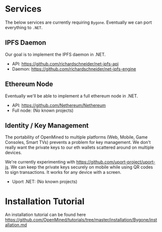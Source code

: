 
# Services

The below services are currently requiring `Bygone`. Eventually we can port everything to `.NET`.

## IPFS Daemon

Our goal is to implement the IPFS daemon in .NET.

- API: https://github.com/richardschneider/net-ipfs-api
- Daemon: https://github.com/richardschneider/net-ipfs-engine

## Ethereum Node

Eventually we'll be able to implement a full ethereum node in .NET.

- API: https://github.com/Nethereum/Nethereum
- Full node: (No known projects)

## Identity / Key Management

The portability of OpenMined to multiple platforms (Web, Mobile, Game Consoles, Smart TVs) prevents a problem for key management. We don't really want the private keys to our eth wallets scattered around on multiple devices.

We're currently experimenting with https://github.com/uport-project/uport-js. We can keep the private keys securely on mobile while using QR codes to sign transactions. It works for any device with a screen.

- Uport .NET: (No known projects)

# Installation Tutorial

An installation tutorial can be found here https://github.com/OpenMined/tutorials/tree/master/installation/Bygone/installation.md
